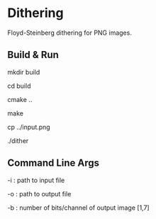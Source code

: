 # Dithering

Floyd-Steinberg dithering for PNG images.

## Build & Run


mkdir build

cd build

cmake ..

make


cp ../input.png

./dither

## Command Line Args

-i : path to input file

-o : path to output file

-b : number of bits/channel of output image [1,7]

